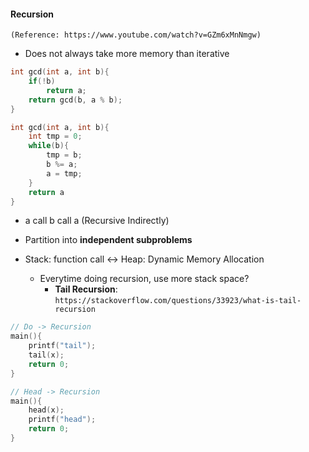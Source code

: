 #### Recursion
```(Reference: https://www.youtube.com/watch?v=GZm6xMnNmgw)```

- Does not always take more memory than iterative
```C++
int gcd(int a, int b){
    if(!b)
        return a;
    return gcd(b, a % b);
}
```

```C++
int gcd(int a, int b){
    int tmp = 0;
    while(b){
        tmp = b;
        b %= a;
        a = tmp;
    }
    return a
}
```

- a call b call a (Recursive Indirectly)

- Partition into **independent subproblems**

- Stack: function call <-> Heap: Dynamic Memory Allocation
    - Everytime doing recursion, use more stack space?
        - **Tail Recursion**: ```https://stackoverflow.com/questions/33923/what-is-tail-recursion``` 
```C++
// Do -> Recursion
main(){
    printf("tail");
    tail(x);
    return 0;
}
```

```C++
// Head -> Recursion
main(){
    head(x);
    printf("head");
    return 0;
}
```

